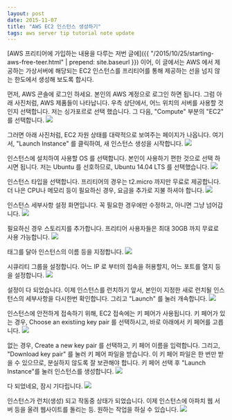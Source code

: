 ```yaml
---
layout: post
date: 2015-11-07
title: "AWS EC2 인스턴스 생성하기"
tags: aws server tip tutorial note update
---
```


[AWS 프리티어에 가입하는 내용을 다루는 저번 글에]({{ "/2015/10/25/starting-aws-free-teer.html" | prepend: site.baseurl }}) 이어,
이 글에서는 AWS 에서 제공하는 가상서버에 해당되는 EC2 인스턴스를 프리티어를 통해 제공하는 선을 넘지 않는 한도에서 생성해 보도록 합시다.

먼저, AWS 콘솔에 로그인 하세요. 본인의 AWS 계정으로 로그인 하면 됩니다. 그럼 아래 사진처럼, AWS 제품들이 나타납니다.
우측 상단에서, 어느 위치의 서버를 사용할 것인지 선택합니다. 저는 싱가포르로 선택 했습니다. 그 다음, "Compute" 부분의 "EC2" 를 선택합니다.
![](/blogimgs/ec2_1.png)   

그러면 아래 사진처럼, EC2 자원 상태를 대략적으로 보여주는 페이지가 나옵니다. 여기서, "Launch Instance" 를 클릭하여, 새 인스턴스 생성을 시작합니다.
![](/blogimgs/ec2_2.png)   

인스턴스에 설치하여 사용할 OS 를 선택합니다. 본인이 사용하기 편한 것으로 선택 하시면 됩니다. 저는 Ubuntu 를 선호하므로, Ubuntu 14.04 LTS 를 선택했습니다.
![](/blogimgs/ec2_3.png)   

인스턴스 타입을 선택합니다. 프리티어의 경우는 t2.micro 까지만 무료로 제공합니다. 더 나은 CPU나 메모리 등이 필요하신 경우, 요금을 추가로 지불 하셔야 합니다.
![](/blogimgs/ec2_4.png)   

인스턴스 세부사항 설정 화면입니다. 꼭 필요한 경우에만 수정하고, 아니면 그냥 넘어갑니다.
![](/blogimgs/ec2_5.png)   

필요하신 경우 스토리지를 추가합니다. 프리티어 사용자들은 최대 30GB 까지 무료로 사용 가능합니다.
![](/blogimgs/ec2_6.png)   

태그를 달아 인스턴스의 이름 등을 지정합니다.
![](/blogimgs/ec2_7.png)   

시큐리티 그룹을 설정합니다. 어느 IP 로 부터의 접속을 허용할지, 어느 포트를 열지 등을 설정합니다.
![](/blogimgs/ec2_8.png)   

설정이 다 되었습니다. 이제 인스턴스를 런치하기 앞서, 본인이 지정한 새로 런치될 인스턴스의 세부사항을 다시한번 확인합니다. 그리고 "Launch" 를 눌러 개속합니다.
![](/blogimgs/ec2_9.png)   

인스턴스에 안전하게 접속하기 위해, EC2 접속에는 키 페어가 사용됩니다. 키 페어가 있는 경우, Choose an existiing key pair 를 선택하시고, 바로 아래에서 키 페어를 고릅니다.
![](/blogimgs/ec2_10.png)   

없는 경우, Create a new key pair 를 선택하고, 키 페어 이름을 입력합니다. 그리고, "Download key pair" 를 눌러 키 페어 파일을 받습니다.
 이 키 페어 파일은 한 번만 받을 수 있으므로, 분실하지 않도록 잘 보관해야 합니다. 키 페어 선택 후 "Launch Instance"를 눌러 인스턴스를 생성합니다.
![](/blogimgs/ec2_11.png)   

다 되었네요, 잠시 기다립니다.
![](/blogimgs/ec2_12.png)   

인스턴스가 런치(생성) 되고 작동중 상태가 되었습니다. 이제 인스턴스에 아파치 웹 서버 등을 올려 웹사이트를 돌리는 등. 원하는 작업을 하실 수 있습니다.
![](/blogimgs/ec2_13.png)   
